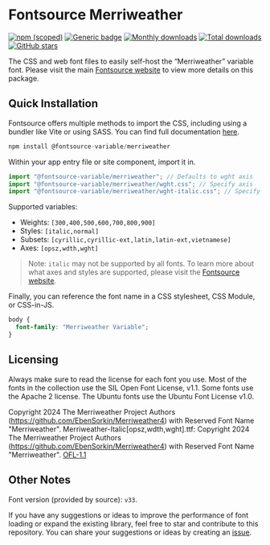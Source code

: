 # Fontsource Merriweather

[![npm (scoped)](https://img.shields.io/npm/v/@fontsource-variable/merriweather?color=brightgreen)](https://www.npmjs.com/package/@fontsource-variable/merriweather) [![Generic badge](https://img.shields.io/badge/fontsource-passing-brightgreen)](https://github.com/fontsource/fontsource) [![Monthly downloads](https://badgen.net/npm/dm/@fontsource-variable/merriweather)](https://github.com/fontsource/fontsource) [![Total downloads](https://badgen.net/npm/dt/@fontsource-variable/merriweather)](https://github.com/fontsource/fontsource) [![GitHub stars](https://img.shields.io/github/stars/fontsource/fontsource.svg?style=social&label=Star)](https://github.com/fontsource/fontsource/stargazers)

The CSS and web font files to easily self-host the “Merriweather” variable font. Please visit the main [Fontsource website](https://fontsource.org/fonts/merriweather) to view more details on this package.

## Quick Installation

Fontsource offers multiple methods to import the CSS, including using a bundler like Vite or using SASS. You can find full documentation [here](https://fontsource.org/docs/getting-started/introduction).

```javascript
npm install @fontsource-variable/merriweather
```

Within your app entry file or site component, import it in.

```javascript
import "@fontsource-variable/merriweather"; // Defaults to wght axis
import "@fontsource-variable/merriweather/wght.css"; // Specify axis
import "@fontsource-variable/merriweather/wght-italic.css"; // Specify axis and style
```

Supported variables:
- Weights: `[300,400,500,600,700,800,900]`
- Styles: `[italic,normal]`
- Subsets: `[cyrillic,cyrillic-ext,latin,latin-ext,vietnamese]`
- Axes: `[opsz,wdth,wght]`

> Note: `italic` may not be supported by all fonts. To learn more about what axes and styles are supported, please visit the [Fontsource website](https://fontsource.org/fonts/merriweather).

Finally, you can reference the font name in a CSS stylesheet, CSS Module, or CSS-in-JS.

```css
body {
  font-family: "Merriweather Variable";
}
```

## Licensing
Always make sure to read the license for each font you use. Most of the fonts in the collection use the SIL Open Font License, v1.1. Some fonts use the Apache 2 license. The Ubuntu fonts use the Ubuntu Font License v1.0.

Copyright 2024 The Merriweather Project Authors (https://github.com/EbenSorkin/Merriweather4) with Reserved Font Name "Merriweather". Merriweather-Italic[opsz,wdth,wght].ttf: Copyright 2024 The Merriweather Project Authors (https://github.com/EbenSorkin/Merriweather4) with Reserved Font Name "Merriweather".
[OFL-1.1](https://openfontlicense.org)

## Other Notes
Font version (provided by source): `v33`.

If you have any suggestions or ideas to improve the performance of font loading or expand the existing library, feel free to star and contribute to this repository. You can share your suggestions or ideas by creating an [issue](https://github.com/fontsource/fontsource/issues).